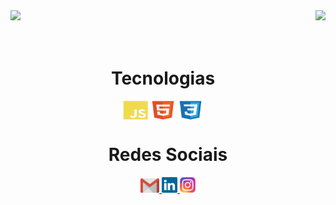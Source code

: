 

<div>
  
  <img  height="180em" src="https://github-readme-stats.vercel.app/api?username=Joaootsutsuki&show_icons=true&theme=great-gatsby&include_all_commits=true&count_private=true"/>
  <img align="right" height="180em" src="https://github-readme-stats.vercel.app/api/top-langs/?username=Joaootsutsuki&layout=compact&langs_count=16&theme=great-gatsby"/>
</div>
<br>

<div  align="center"> 
  <div style="display: inline_block"><br>
    <h1 align="center">Tecnologias</h1>
    <img align="center" height="30" width="40" alt="js-icon"  src="https://raw.githubusercontent.com/devicons/devicon/master/icons/javascript/javascript-plain.svg">
    <img align="center" height="30" width="40" alt="html-icon" src="https://raw.githubusercontent.com/devicons/devicon/master/icons/html5/html5-original.svg">
    <img align="center" height="30" width="40" alt="css-icon" src="https://raw.githubusercontent.com/devicons/devicon/master/icons/css3/css3-original.svg">
  </div>
    
  
  <h1 align="center">Redes Sociais</h1>
    <a href = "mailto: aazaaz0990@gmail.com">
      <img width="30" src="gmail.svg">
    </a>
    <a href = "https://www.linkedin.com/in/joao-vitor-vitosoaski-359750185/">
      <img width="25" src="linkedin.svg">
    </a>
    <a href = "https://www.instagram.com/joao_vitosoaski/">
      <img width="25" src="instagram.png">
    </a>
</div>
  
